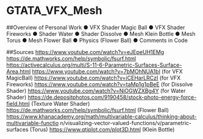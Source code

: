 # GTATA_VFX_Mesh

##Overview of Personal Work
● VFX Shader Magic Ball
● VFX Shader Fireworks
● Shader Water
● Shader Dissolve
● Mesh Klein Bottle
● Mesh Torus
● Mesh Flower Ball
● Physics (Flower Ball)
● Comments in Code

##Sources
https://www.youtube.com/watch?v=eJEpeUH1EMg
https://de.mathworks.com/help/symbolic/fsurf.html
https://activecalculus.org/multi/S-11-6-Parametric-Surfaces-Surface-Area.html
https://www.youtube.com/watch?v=7bMOhNUA1bI (for VFX MagicBall)
https://www.youtube.com/watch?v=iCEHarLRCzI (for VFX Fireworks)
https://www.youtube.com/watch?v=taMp1g1pBeE (for Dissolve Shader)
https://www.youtube.com/watch?v=NiOGWZXBg4Y (for Water Shader)
https://de.depositphotos.com/9190458/stock-photo-energy-force-field.html (Texture Water
Shader)
https://de.mathworks.com/help/symbolic/fsurf.html (Flower Ball)
https://www.khanacademy.org/math/multivariable-calculus/thinking-about-multivariable-functio
n/visualizing-vector-valued-functions/v/parametric-surfaces (Torus)
https://www.qtiplot.com/plot3D.html (Klein Bottle)

